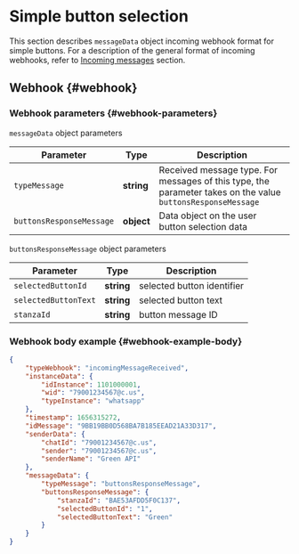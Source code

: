 # Simple button selection

This section describes  `messageData` object incoming webhook format for simple buttons. For a description of the general format of incoming webhooks, refer to [Incoming messages](/../docs/api/receiving/notifications-format/) section. 

## Webhook {#webhook}

### Webhook parameters {#webhook-parameters}

`messageData` object parameters

Parameter | Type | Description
----- | ----- | -----
`typeMessage` | **string** | Received message type. For messages of this type, the parameter takes on the value `buttonsResponseMessage`
`buttonsResponseMessage` | **object** | Data object on the user button selection data

`buttonsResponseMessage` object parameters

Parameter | Type | Description
----- | ----- | -----
`selectedButtonId` | **string** | selected button identifier
`selectedButtonText` | **string** | selected button text
`stanzaId` | **string** | button message ID

### Webhook body example {#webhook-example-body}

```json
{
    "typeWebhook": "incomingMessageReceived",
    "instanceData": {
        "idInstance": 1101000001,
        "wid": "79001234567@c.us",
        "typeInstance": "whatsapp"
    },
    "timestamp": 1656315272,
    "idMessage": "9BB19BB0D568BA7B185EEAD21A33D317",
    "senderData": {
        "chatId": "79001234567@c.us",
        "sender": "79001234567@c.us",
        "senderName": "Green API"
    },
    "messageData": {
        "typeMessage": "buttonsResponseMessage",
        "buttonsResponseMessage": {
            "stanzaId": "BAE53AFDD5F0C137",
            "selectedButtonId": "1",
            "selectedButtonText": "Green"
        }
    }
}
```
